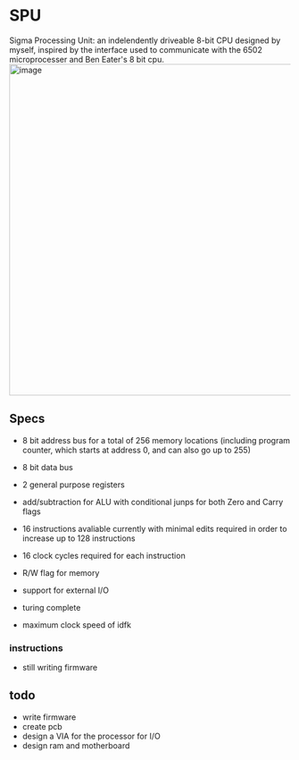 # SPU
Sigma Processing Unit: an indelendently driveable 8-bit CPU designed by myself, inspired by the interface used to communicate with the 6502 microprocesser and Ben Eater's 8 bit cpu.
<img width="593" alt="image" src="https://user-images.githubusercontent.com/77999105/187117492-b33b1505-24b4-45d1-8b19-c9c5a9dc9f05.png">

## Specs
- 8 bit address bus for a total of 256 memory locations (including program counter, which starts at address 0, and can also go up to 255)
- 8 bit data bus

- 2 general purpose registers
- add/subtraction for ALU with conditional junps for both Zero and Carry flags

- 16 instructions avaliable currently with minimal edits required in order to increase up to 128 instructions
- 16 clock cycles required for each instruction

- R/W flag for memory

- support for external I/O

- turing complete

- maximum clock speed of idfk

### instructions

- still writing firmware

## todo

- write firmware
- create pcb
- design a VIA for the processor for I/O
- design ram and motherboard
